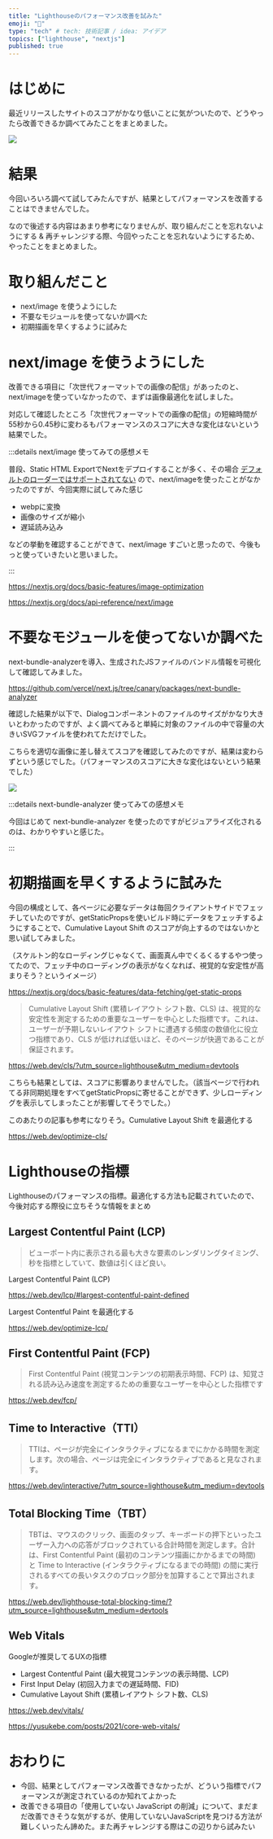 ```yaml
---
title: "Lighthouseのパフォーマンス改善を試みた"
emoji: "🗿"
type: "tech" # tech: 技術記事 / idea: アイデア
topics: ["lighthouse", "nextjs"]
published: true
---
```


# はじめに

最近リリースしたサイトのスコアがかなり低いことに気がついたので、どうやったら改善できるか調べてみたことをまとめました。

![](https://storage.googleapis.com/zenn-user-upload/e185f05fdafd-20220208.png)

# 結果

今回いろいろ調べて試してみたんですが、結果としてパフォーマンスを改善することはできませんでした。

なので後述する内容はあまり参考になりませんが、取り組んだことを忘れないようにする & 再チャレンジする際、今回やったことを忘れないようにするため、やったことをまとめました。

# 取り組んだこと

- next/image を使うようにした
- 不要なモジュールを使ってないか調べた
- 初期描画を早くするように試みた

# next/image を使うようにした

改善できる項目に「次世代フォーマットでの画像の配信」があったのと、next/imageを使っていなかったので、まずは画像最適化を試しました。

対応して確認したところ「次世代フォーマットでの画像の配信」の短縮時間が55秒から0.45秒に変わるもパフォーマンスのスコアに大きな変化はないという結果でした。


:::details next/image 使ってみての感想メモ

普段、Static HTML ExportでNextをデプロイすることが多く、その場合 [デフォルトのローダーではサポートされてない](https://nextjs.org/docs/advanced-features/static-html-export#unsupported-features) ので、next/imageを使ったことがなかったのですが、今回実際に試してみた感じ

- webpに変換
- 画像のサイズが縮小
- 遅延読み込み

などの挙動を確認することができて、next/image すごいと思ったので、今後もっと使っていきたいと思いました。

:::


https://nextjs.org/docs/basic-features/image-optimization

https://nextjs.org/docs/api-reference/next/image

# 不要なモジュールを使ってないか調べた

next-bundle-analyzerを導入、生成されたJSファイルのバンドル情報を可視化して確認してみました。

https://github.com/vercel/next.js/tree/canary/packages/next-bundle-analyzer

確認した結果が以下で、Dialogコンポーネントのファイルのサイズがかなり大きいとわかったのですが、よく調べてみると単純に対象のファイルの中で容量の大きいSVGファイルを使われてただけでした。

こちらを適切な画像に差し替えてスコアを確認してみたのですが、結果は変わらずという感じでした。（パフォーマンスのスコアに大きな変化はないという結果でした）

![](https://storage.googleapis.com/zenn-user-upload/484a27b5c67c-20220208.png)

:::details next-bundle-analyzer 使ってみての感想メモ

今回はじめて next-bundle-analyzer を使ったのですがビジュアライズ化されるのは、わかりやすいと感じた。

:::

# 初期描画を早くするように試みた

今回の構成として、各ページに必要なデータは毎回クライアントサイドでフェッチしていたのですが、getStaticPropsを使いビルド時にデータをフェッチするようにすることで、Cumulative Layout Shift のスコアが向上するのではないかと思い試してみました。

（スケルトン的なローディングじゃなくて、画面真ん中でくるくるするやつ使ってたので、フェッチ中のローディングの表示がなくなれば、視覚的な安定性が高まりそう？というイメージ）

https://nextjs.org/docs/basic-features/data-fetching/get-static-props

> Cumulative Layout Shift (累積レイアウト シフト数、CLS) は、視覚的な安定性を測定するための重要なユーザーを中心とした指標です。これは、ユーザーが予期しないレイアウト シフトに遭遇する頻度の数値化に役立つ指標であり、CLS が低ければ低いほど、そのページが快適であることが保証されます。

https://web.dev/cls/?utm_source=lighthouse&utm_medium=devtools

こちらも結果としては、スコアに影響ありませんでした。（該当ページで行われてる非同期処理をすべてgetStaticPropsに寄せることができず、少しローディングを表示してしまったことが影響してそうでした。）

このあたりの記事も参考になりそう。Cumulative Layout Shift を最適化する

https://web.dev/optimize-cls/


# Lighthouseの指標

Lighthouseのパフォーマンスの指標。最適化する方法も記載されていたので、今後対応する際役に立ちそうな情報をまとめ

## Largest Contentful Paint (LCP)

> ビューポート内に表示される最も大きな要素のレンダリングタイミング、秒を指標としていて、数値は引くほど良い。

Largest Contentful Paint (LCP)


https://web.dev/lcp/#largest-contentful-paint-defined

Largest Contentful Paint を最適化する

https://web.dev/optimize-lcp/



## First Contentful Paint (FCP)

> First Contentful Paint (視覚コンテンツの初期表示時間、FCP) は、知覚される読み込み速度を測定するための重要なユーザーを中心とした指標です

https://web.dev/fcp/

## Time to Interactive（TTI）

> TTIは、ページが完全にインタラクティブになるまでにかかる時間を測定します。次の場合、ページは完全にインタラクティブであると見なされます。

https://web.dev/interactive/?utm_source=lighthouse&utm_medium=devtools

## Total Blocking Time（TBT）

> TBTは、マウスのクリック、画面のタップ、キーボードの押下といったユーザー入力への応答がブロックされている合計時間を測定します。合計は、First Contentful Paint (最初のコンテンツ描画にかかるまでの時間) と Time to Interactive (インタラクティブになるまでの時間) の間に実行されるすべての長いタスクのブロック部分を加算することで算出されます。

https://web.dev/lighthouse-total-blocking-time/?utm_source=lighthouse&utm_medium=devtools


## Web Vitals

Googleが推奨してるUXの指標

- Largest Contentful Paint (最大視覚コンテンツの表示時間、LCP)
- First Input Delay (初回入力までの遅延時間、FID)
- Cumulative Layout Shift (累積レイアウト シフト数、CLS)

https://web.dev/vitals/

https://yusukebe.com/posts/2021/core-web-vitals/


# おわりに

- 今回、結果としてパフォーマンス改善できなかったが、どういう指標でパフォーマンスが測定されているのか知れてよかった
- 改善できる項目の「使用していない JavaScript の削減」について、まだまだ改善できそうな気がするが、使用していないJavaScriptを見つける方法が難しくいったん諦めた。また再チャレンジする際はこの辺りから試みたい

